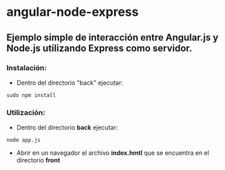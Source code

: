 # angular-node-express

## Ejemplo simple de interacción entre Angular.js y Node.js utilizando Express como servidor.

### Instalación:
- Dentro del directorio "back" ejecutar: 
```
sudo npm install
```

### Utilización:
- Dentro del directorio **back** ejecutar:
```
node app.js
```

- Abrir en un navegador el archivo **index.hmtl** que se encuentra en el directorio **front**
